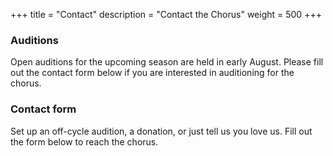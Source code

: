 +++
title = "Contact"
description = "Contact the Chorus"
weight = 500
+++

### Auditions
Open auditions for the upcoming season are held in early August. Please fill out the contact form below if you are interested in auditioning for the chorus.

### Contact form
Set up an off-cycle audition, a donation, or just tell us you love us. Fill out the form below to reach the chorus.